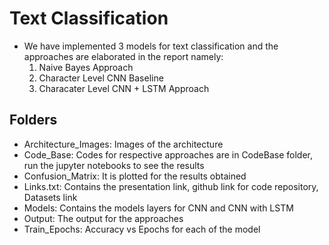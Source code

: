 # Text Classification

* We have implemented 3 models for text classification and the approaches are elaborated in the report namely:
  1. Naive Bayes Approach
  2. Character Level CNN Baseline
  3. Characater Level CNN + LSTM Approach

## Folders

* Architecture_Images: Images of the architecture
* Code_Base: Codes for respective approaches are in CodeBase folder, run the jupyter notebooks to see the results
* Confusion_Matrix: It is plotted for the results obtained
* Links.txt: Contains the presentation link, github link for code repository, Datasets link
* Models: Contains the models layers for CNN and CNN with LSTM
* Output: The output for the approaches
* Train_Epochs: Accuracy vs Epochs for each of the model